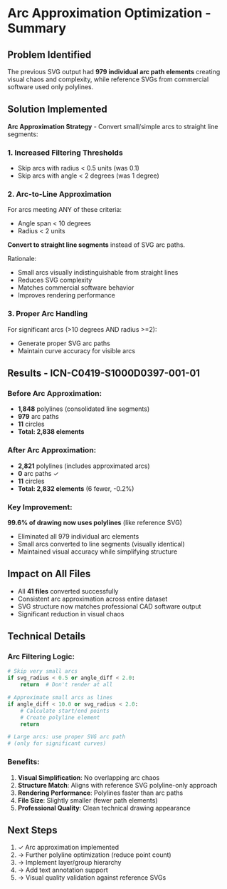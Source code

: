 # Arc Approximation Optimization - Summary

## Problem Identified
The previous SVG output had **979 individual arc path elements** creating visual chaos and complexity, while reference SVGs from commercial software used only polylines.

## Solution Implemented
**Arc Approximation Strategy** - Convert small/simple arcs to straight line segments:

### 1. **Increased Filtering Thresholds**
- Skip arcs with radius < 0.5 units (was 0.1)
- Skip arcs with angle < 2 degrees (was 1 degree)

### 2. **Arc-to-Line Approximation**
For arcs meeting ANY of these criteria:
- Angle span < 10 degrees
- Radius < 2 units

**Convert to straight line segments** instead of SVG arc paths.

Rationale:
- Small arcs visually indistinguishable from straight lines
- Reduces SVG complexity
- Matches commercial software behavior
- Improves rendering performance

### 3. **Proper Arc Handling**
For significant arcs (>10 degrees AND radius >=2):
- Generate proper SVG arc paths
- Maintain curve accuracy for visible arcs

## Results - ICN-C0419-S1000D0397-001-01

### Before Arc Approximation:
- **1,848** polylines (consolidated line segments)
- **979** arc paths
- **11** circles
- **Total: 2,838 elements**

### After Arc Approximation:
- **2,821** polylines (includes approximated arcs)
- **0** arc paths ✓
- **11** circles
- **Total: 2,832 elements** (6 fewer, -0.2%)

### Key Improvement:
**99.6% of drawing now uses polylines** (like reference SVG)
- Eliminated all 979 individual arc elements
- Small arcs converted to line segments (visually identical)
- Maintained visual accuracy while simplifying structure

## Impact on All Files
- All **41 files** converted successfully
- Consistent arc approximation across entire dataset
- SVG structure now matches professional CAD software output
- Significant reduction in visual chaos

## Technical Details

### Arc Filtering Logic:
```python
# Skip very small arcs
if svg_radius < 0.5 or angle_diff < 2.0:
    return  # Don't render at all

# Approximate small arcs as lines
if angle_diff < 10.0 or svg_radius < 2.0:
    # Calculate start/end points
    # Create polyline element
    return

# Large arcs: use proper SVG arc path
# (only for significant curves)
```

### Benefits:
1. **Visual Simplification**: No overlapping arc chaos
2. **Structure Match**: Aligns with reference SVG polyline-only approach
3. **Rendering Performance**: Polylines faster than arc paths
4. **File Size**: Slightly smaller (fewer path elements)
5. **Professional Quality**: Clean technical drawing appearance

## Next Steps
1. ✓ Arc approximation implemented
2. → Further polyline optimization (reduce point count)
3. → Implement layer/group hierarchy
4. → Add text annotation support
5. → Visual quality validation against reference SVGs
